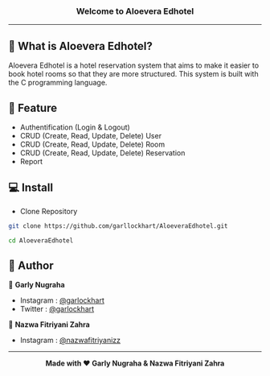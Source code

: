 ### <p align="center"><b>Welcome to Aloevera Edhotel</b></p>

------------

## 🤔 What is Aloevera Edhotel?

Aloevera Edhotel is a hotel reservation system that aims to make it easier to book hotel rooms so that they are more structured. This system is built with the C programming language.

## 🤨 Feature
- Authentification (Login & Logout)
- CRUD (Create, Read, Update, Delete) User
- CRUD (Create, Read, Update, Delete) Room
- CRUD (Create, Read, Update, Delete) Reservation
- Report

## 💻 Install
- Clone Repository
```bash
git clone https://github.com/garllockhart/AloeveraEdhotel.git
```
```bash
cd AloeveraEdhotel
```

## 🧑 Author
👤 **Garly Nugraha**
- Instagram : <a href="https://www.instagram.com/garlockhart/">@garlockhart</a>
- Twitter : <a href="https://twitter.com/garlockhart/">@garlockhart</a>

👤 **Nazwa Fitriyani Zahra**
- Instagram : <a href="https://www.instagram.com/nazwafitriyanizz/">@nazwafitriyanizz</a>

------------

<p align="center"><b>Made with ❤️ Garly Nugraha & Nazwa Fitriyani Zahra</b></p>
